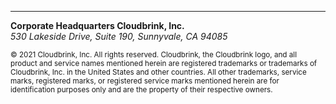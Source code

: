 ---
  
  **Corporate Headquarters Cloudbrink, Inc.**  
  *530 Lakeside Drive, Suite 190, Sunnyvale, CA 94085*

  <sub>© 2021 Cloudbrink, Inc. All rights reserved. Cloudbrink, the Cloudbrink logo, and all product and service names mentioned herein are registered trademarks or trademarks of Cloudbrink, Inc. in the United States and other countries. All other trademarks, service marks, registered marks, or registered service marks mentioned herein are for identification purposes only and are the property of their respective owners.</sub>